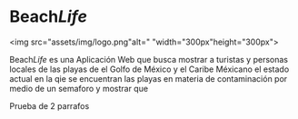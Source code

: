 # Beach*Life*

<img src="assets/img/logo.png"alt=" "width="300px"height="300px">

Beach*Life* es una Aplicación Web que busca mostrar a turistas y personas locales de las playas de el Golfo de México y el Caribe Méxicano el estado actual en la qie se encuentran las playas en materia de contaminación por medio de un  semaforo y mostrar que


Prueba de 2 parrafos
